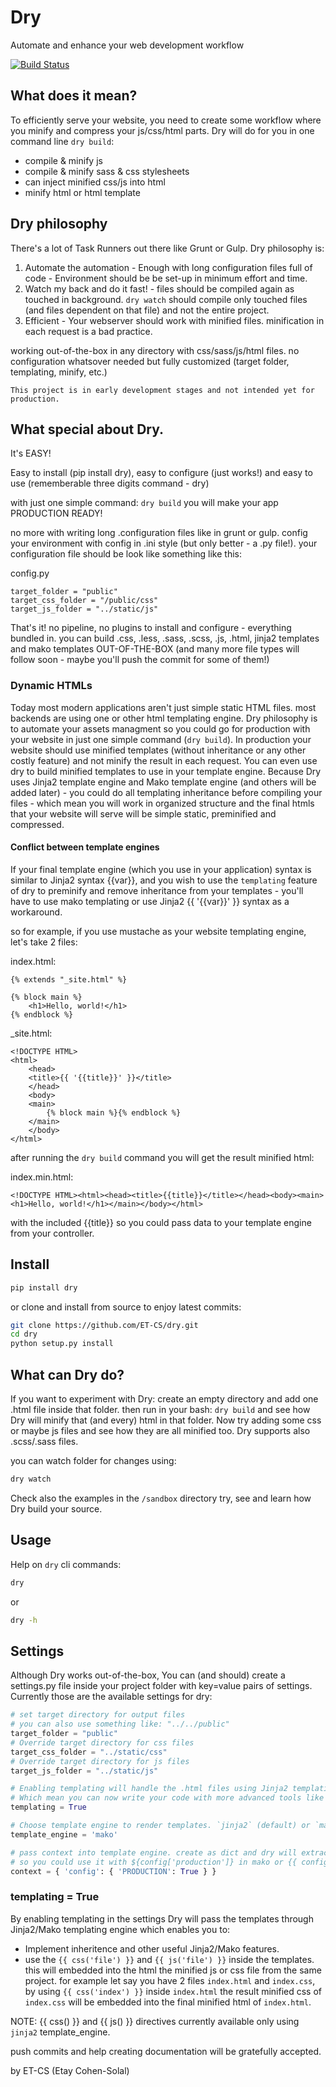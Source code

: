 Dry
===

Automate and enhance your web development workflow

[![Build Status](https://travis-ci.org/ET-CS/dry.svg?branch=master)](https://travis-ci.org/ET-CS/dry)

## What does it mean?

To efficiently serve your website, you need to create some workflow where you minify and compress your js/css/html parts.
Dry will do for you in one command line `dry build`:

* compile & minify js
* compile & minify sass & css stylesheets
* can inject minified css/js into html
* minify html or html template

## Dry philosophy

There's a lot of Task Runners out there like Grunt or Gulp. Dry philosophy is:

1. Automate the automation - Enough with long configuration files full of code - Environment should be be set-up in minimum effort and time.
2. Watch my back and do it fast! - files should be compiled again as touched in background. `dry watch` should compile only touched files (and files dependent on that file) and not the entire project.
3. Efficient - Your webserver should work with minified files. minification in each request is a bad practice.

working out-of-the-box in any directory with css/sass/js/html files. no configuration whatsover needed but fully customized (target folder, templating, minify, etc.)

    This project is in early development stages and not intended yet for production.

## What special about Dry.

It's EASY!

Easy to install (pip install dry), easy to configure (just works!) and easy to use (rememberable three digits command - dry)

with just one simple command: `dry build` you will make your app PRODUCTION READY!

no more with writing long .configuration files like in grunt or gulp. config your environment with config in .ini style (but only better - a .py file!).
your configuration file should be look like something like this:

config.py
```
target_folder = "public"
target_css_folder = "/public/css"
target_js_folder = "../static/js"
```

That's it! no pipeline, no plugins to install and configure - everything bundled in. you can build .css, .less, .sass, .scss, .js, .html, jinja2 templates and mako templates OUT-OF-THE-BOX (and many more file types will follow soon - maybe you'll push the commit for some of them!)

### Dynamic HTMLs
Today most modern applications aren't just simple static HTML files. most backends are using one or other html templating engine.
Dry philosophy is to automate your assets managment so you could go for production with your website in just one simple command (`dry build`). 
In production your website should use minified templates (without inheritance or any other costly feature) and not minify the result in each request.
You can even use dry to build minified templates to use in your template engine.
Because Dry uses Jinja2 template engine and Mako template engine (and others will be added later) - you could do all templating inheritance before compiling your files - which mean you will work in organized structure and the final htmls that your website will serve will be simple static, preminified and compressed.

#### Conflict between template engines

If your final template engine (which you use in your application) syntax is similar to Jinja2 syntax {{var}}, and you wish to use the `templating` feature of dry to preminify and remove inheritance from your templates - you'll have to use mako templating or use Jinja2 {{ '{{var}}' }} syntax as a workaround.

so for example, if you use mustache as your website templating engine, let's take 2 files:

index.html:
```
{% extends "_site.html" %}

{% block main %}
    <h1>Hello, world!</h1>
{% endblock %}
```

_site.html:
```
<!DOCTYPE HTML>
<html>
    <head>
	<title>{{ '{{title}}' }}</title>
    </head>
    <body>
	<main>
	    {% block main %}{% endblock %}
	</main>
    </body>
</html>
```

after running the `dry build` command you will get the result minified html:

index.min.html:
```
<!DOCTYPE HTML><html><head><title>{{title}}</title></head><body><main><h1>Hello, world!</h1></main></body></html>
```
with the included {{title}} so you could pass data to your template engine from your controller.

## Install

```bash
pip install dry
```

or clone and install from source to enjoy latest commits:
```bash
git clone https://github.com/ET-CS/dry.git
cd dry
python setup.py install
```

## What can Dry do?

If you want to experiment with Dry: create an empty directory and add one .html file inside that folder. then run in your bash: `dry build` and see how Dry will minify that (and every) html in that folder. Now try adding some css or maybe js files and see how they are all minified too.
Dry supports also .scss/.sass files.

you can watch folder for changes using:
```bash
dry watch
```

Check also the examples in the `/sandbox` directory try, see and learn how Dry build your source.

## Usage

Help on `dry` cli commands:
```bash
dry
```
or
```bash
dry -h
```

## Settings
Although Dry works out-of-the-box, You can (and should) create a settings.py file inside your project folder with key=value pairs of settings.
Currently those are the available settings for dry:
```python
# set target directory for output files
# you can also use something like: "../../public"
target_folder = "public"
# Override target directory for css files
target_css_folder = "../static/css"
# Override target directory for js files
target_js_folder = "../static/js"

# Enabling templating will handle the .html files using Jinja2 templating engine,
# Which mean you can now write your code with more advanced tools like inheritance.
templating = True

# Choose template engine to render templates. `jinja2` (default) or `mako`. applicable only when templating = True
template_engine = 'mako'

# pass context into template engine. create as dict and dry will extract it when passing it to template engine,
# so you could use it with ${config['production']} in mako or {{ config.production }} in jinja2.
context = { 'config': { 'PRODUCTION': True } }

```

### templating = True
By enabling templating in the settings Dry will pass the templates through Jinja2/Mako templating engine
which enables you to:
* Implement inheritence and other useful Jinja2/Mako features.
* use the `{{ css('file') }}` and `{{ js('file') }}` inside the templates. this will embedded into the html the minified js or css file from the same project. for example let say you have 2 files `index.html` and `index.css`, by using `{{ css('index') }}` inside `index.html` the result minified css of `index.css` will be embedded into the final minified html of `index.html`.

NOTE: {{ css() }} and {{ js() }} directives currently available only using `jinja2` template_engine.

push commits and help creating documentation will be gratefully accepted.

by ET-CS (Etay Cohen-Solal)
